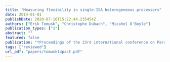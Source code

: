 ```yaml
---
title: "Measuring flexibility in single-ISA heterogeneous processors"
date: 2014-01-01
publishDate: 2020-07-16T15:22:44.235454Z
authors: ["Erik Tomusk", "Christophe Dubach", "Micahel O'Boyle"]
publication_types: ["1"]
abstract: ""
featured: false
publication: "*Proceedings of the 23rd international conference on Parallel architectures and compilation (<span style=\"font-weight:bold\"><span style=\"font-weight:bold;color:black\">PACT</span></span>)*"
tags: ["reviewed"]
url_pdf: "papers/tomusk14pact.pdf"
---
```


